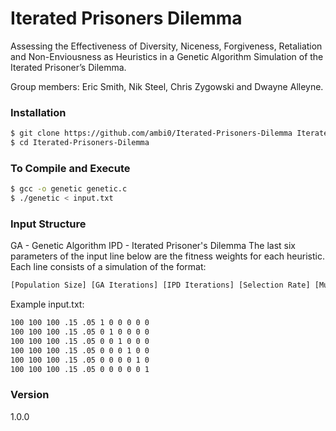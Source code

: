 # Iterated Prisoners Dilemma

Assessing the Effectiveness of Diversity, Niceness, Forgiveness, Retaliation and Non-Enviousness as Heuristics in a Genetic Algorithm Simulation of the Iterated Prisoner’s Dilemma.
  
Group members: Eric Smith, Nik Steel, Chris Zygowski and Dwayne Alleyne.

### Installation

```sh
$ git clone https://github.com/ambi0/Iterated-Prisoners-Dilemma Iterated-Prisoners-Dilemma
$ cd Iterated-Prisoners-Dilemma
```

### To Compile and Execute

```sh
$ gcc -o genetic genetic.c
$ ./genetic < input.txt
```

### Input Structure
GA - Genetic Algorithm
IPD - Iterated Prisoner's Dilemma
The last six parameters of the input line below are the fitness weights for each heuristic.
Each line consists of a simulation of the format:
```sh
[Population Size] [GA Iterations] [IPD Iterations] [Selection Rate] [Mutation Rate] [IPD Score] [Diversity] [Niceness] [Forgiveness] [Retaliation] [Non-Enviousness]
```

Example input.txt:
```sh
100 100 100 .15 .05 1 0 0 0 0 0
100 100 100 .15 .05 0 1 0 0 0 0
100 100 100 .15 .05 0 0 1 0 0 0
100 100 100 .15 .05 0 0 0 1 0 0
100 100 100 .15 .05 0 0 0 0 1 0
100 100 100 .15 .05 0 0 0 0 0 1
```
### Version
1.0.0
